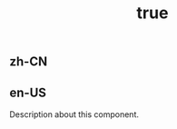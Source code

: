 ﻿---
order: 0
title:
  zh-CN: 区间柱状图
  en-US: Ranged Column Chart
---

## zh-CN

## en-US

Description about this component.
